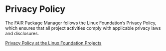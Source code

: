 # Privacy Policy

The FAIR Package Manager follows the Linux Foundation’s Privacy Policy, which ensures that all project activities comply with applicable privacy laws and disclosures.

[Privacy Policy at the Linux Foundation Projects](https://lfprojects.org/policies/privacy-policy/)

